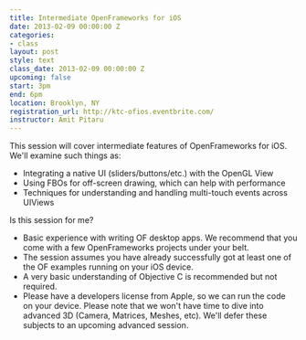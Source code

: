 ```yaml
---
title: Intermediate OpenFrameworks for iOS
date: 2013-02-09 00:00:00 Z
categories:
- class
layout: post
style: text
class_date: 2013-02-09 00:00:00 Z
upcoming: false
start: 3pm
end: 6pm
location: Brooklyn, NY
registration_url: http://ktc-ofios.eventbrite.com/
instructor: Amit Pitaru
---
```


This session will cover intermediate features of OpenFrameworks for iOS. We'll examine such things as:
- Integrating a native UI (sliders/buttons/etc.) with the OpenGL View
- Using FBOs for off-screen drawing, which can help with performance
- Techniques for understanding and handling multi-touch events across UIViews

Is this session for me?
- Basic experience with writing OF desktop apps. We recommend that you come with a few OpenFrameworks projects under your belt.
- The session assumes you have already successfully got at least one of the OF examples running on your iOS device.
- A very basic understanding of Objective C is recommended but not required.
- Please have a developers license from Apple, so we can run the code on your device.
Please note that we won't have time to dive into advanced 3D (Camera, Matrices, Meshes, etc). We'll defer these subjects to an upcoming advanced session.

